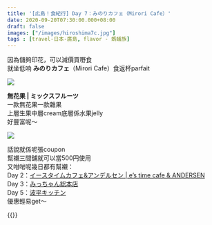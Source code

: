 ```yaml
---
title: '[広島！食紀行] Day 7：みのりカフェ（Mirori Cafe）'
date: 2020-09-20T07:30:00.000+08:00
draft: false
images: ["/images/hiroshima7c.jpg"]
tags : [travel-日本-廣島, flavor - 螞蟻族]
---
```

   
因為儲夠印花，可以減價買嘢食  
就坐低响 **みのりカフェ**（Mirori Cafe）食返杯parfait  

![](/images/hiroshima7c1.jpg)

**無花果 | ミックスフルーツ**  
一款無花果一款雜果  
上層生果中層cream底層係水果jelly  
好豐富呢～  

![](/images/hiroshima7c2.jpg)

話說就係呢張coupon  
幫襯三間舖就可以當500円使用  
又咁啱呢幾日都有幫襯：  
Day 2：[イースタイムカフェ&アンデルセン | e’s time cafe & ANDERSEN](https://hidie.net/hiroshima2b/)  
Day 3：[みっちゃん総本店](https://hidie.net/hiroshima3c/)  
Day 5：[波平キッチン](https://hidie.net/hiroshima5j/)  
優惠輕易get～  
  
  
{{<hiroshima>}}
